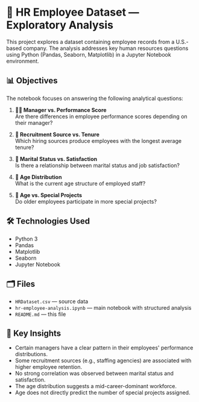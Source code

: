 # 📁 HR Employee Dataset — Exploratory Analysis

This project explores a dataset containing employee records from a U.S.-based company. The analysis addresses key human resources questions using Python (Pandas, Seaborn, Matplotlib) in a Jupyter Notebook environment.

## 📊 Objectives

The notebook focuses on answering the following analytical questions:

1. **🧑‍💼 Manager vs. Performance Score**  
   Are there differences in employee performance scores depending on their manager?

2. **🌱 Recruitment Source vs. Tenure**  
   Which hiring sources produce employees with the longest average tenure?

3. **💍 Marital Status vs. Satisfaction**  
   Is there a relationship between marital status and job satisfaction?

4. **🎂 Age Distribution**  
   What is the current age structure of employed staff?

5. **🧓 Age vs. Special Projects**  
   Do older employees participate in more special projects?

## 🛠️ Technologies Used

- Python 3
- Pandas
- Matplotlib
- Seaborn
- Jupyter Notebook

## 🗂️ Files

- `HRDataset.csv` — source data
- `hr-employee-analysis.ipynb` — main notebook with structured analysis
- `README.md` — this file

## 📌 Key Insights

- Certain managers have a clear pattern in their employees' performance distributions.
- Some recruitment sources (e.g., staffing agencies) are associated with higher employee retention.
- No strong correlation was observed between marital status and satisfaction.
- The age distribution suggests a mid-career-dominant workforce.
- Age does not directly predict the number of special projects assigned.